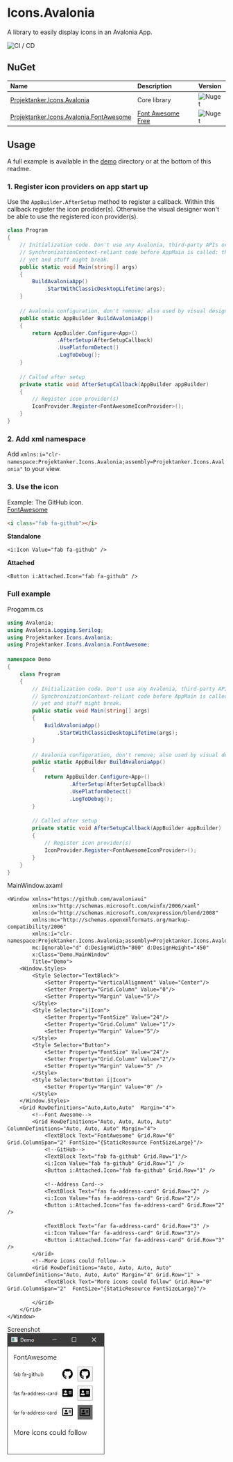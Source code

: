 # Icons.Avalonia
A library to easily display icons in an Avalonia App.

![CI / CD](https://github.com/Projektanker/Icons.Avalonia/workflows/CI%20/%20CD/badge.svg?event=push)

## NuGet
| Name | Description | Version |
|:-|:-|:-|
| [Projektanker.Icons.Avalonia](https://www.nuget.org/packages/Projektanker.Icons.Avalonia/) | Core library | ![Nuget](https://img.shields.io/nuget/v/Projektanker.Icons.Avalonia) |
| [Projektanker.Icons.Avalonia.FontAwesome](https://www.nuget.org/packages/Projektanker.Icons.Avalonia.FontAwesome/) | [Font Awesome Free](https://fontawesome.com) | ![Nuget](https://img.shields.io/nuget/v/Projektanker.Icons.Avalonia.FontAwesome) |


## Usage
A full example is available in the [demo](demo) directory or at the bottom of this readme.

### 1. Register icon providers on app start up
Use the `AppBuilder.AfterSetup` method to register a callback. Within this callback register the icon prodider(s). Otherwise the visual designer won't be able to use the registered icon provider(s).
```csharp
class Program
{
    // Initialization code. Don't use any Avalonia, third-party APIs or any
    // SynchronizationContext-reliant code before AppMain is called: things aren't initialized
    // yet and stuff might break.
    public static void Main(string[] args)
    {
        BuildAvaloniaApp()
            .StartWithClassicDesktopLifetime(args);
    }

    // Avalonia configuration, don't remove; also used by visual designer.
    public static AppBuilder BuildAvaloniaApp()
    {
        return AppBuilder.Configure<App>()
                .AfterSetup(AfterSetupCallback)
                .UsePlatformDetect()
                .LogToDebug();
    }
    
    // Called after setup
    private static void AfterSetupCallback(AppBuilder appBuilder)
    {
        // Register icon provider(s)
        IconProvider.Register<FontAwesomeIconProvider>();
    }
}
```

### 2. Add xml namespace

Add `xmlns:i="clr-namespace:Projektanker.Icons.Avalonia;assembly=Projektanker.Icons.Avalonia"` to your view.

### 3. Use the icon
Example: The GitHub icon.  
[FontAwesome](https://fontawesome.com/icons/github?style=brands)
```html
<i class="fab fa-github"></i>
```

**Standalone**
```xaml
<i:Icon Value="fab fa-github" />
```

**Attached**
```xaml
<Button i:Attached.Icon="fab fa-github" />
```

### Full example
Progamm.cs
```csharp
using Avalonia;
using Avalonia.Logging.Serilog;
using Projektanker.Icons.Avalonia;
using Projektanker.Icons.Avalonia.FontAwesome;

namespace Demo
{
    class Program
    {
        // Initialization code. Don't use any Avalonia, third-party APIs or any
        // SynchronizationContext-reliant code before AppMain is called: things aren't initialized
        // yet and stuff might break.
        public static void Main(string[] args)
        {
            BuildAvaloniaApp()
                .StartWithClassicDesktopLifetime(args);
        }

        // Avalonia configuration, don't remove; also used by visual designer.
        public static AppBuilder BuildAvaloniaApp()
        {
            return AppBuilder.Configure<App>()
                    .AfterSetup(AfterSetupCallback)
                    .UsePlatformDetect()
                    .LogToDebug();
        }

        // Called after setup
        private static void AfterSetupCallback(AppBuilder appBuilder)
        {
            // Register icon provider(s)
            IconProvider.Register<FontAwesomeIconProvider>();
        }
    }
}
```

MainWindow.axaml
```xaml
<Window xmlns="https://github.com/avaloniaui"
        xmlns:x="http://schemas.microsoft.com/winfx/2006/xaml"
        xmlns:d="http://schemas.microsoft.com/expression/blend/2008"
        xmlns:mc="http://schemas.openxmlformats.org/markup-compatibility/2006"
        xmlns:i="clr-namespace:Projektanker.Icons.Avalonia;assembly=Projektanker.Icons.Avalonia"
        mc:Ignorable="d" d:DesignWidth="800" d:DesignHeight="450"
        x:Class="Demo.MainWindow"
        Title="Demo">
    <Window.Styles>
        <Style Selector="TextBlock">
            <Setter Property="VerticalAlignment" Value="Center"/>
            <Setter Property="Grid.Column" Value="0"/>
            <Setter Property="Margin" Value="5"/>
        </Style>
        <Style Selector="i|Icon">
            <Setter Property="FontSize" Value="24"/>
            <Setter Property="Grid.Column" Value="1"/>
            <Setter Property="Margin" Value="5"/>
        </Style>
        <Style Selector="Button">
            <Setter Property="FontSize" Value="24"/>
            <Setter Property="Grid.Column" Value="2"/>
            <Setter Property="Margin" Value="5" />
        </Style>
        <Style Selector="Button i|Icon">
            <Setter Property="Margin" Value="0" />
        </Style>
    </Window.Styles>
    <Grid RowDefinitions="Auto,Auto,Auto"  Margin="4">
        <!--Font Awesome-->
        <Grid RowDefinitions="Auto, Auto, Auto, Auto" ColumnDefinitions="Auto, Auto, Auto" Margin="4">
            <TextBlock Text="FontAwesome" Grid.Row="0" Grid.ColumnSpan="2" FontSize="{StaticResource FontSizeLarge}"/>
            <!--GitHub-->
            <TextBlock Text="fab fa-github" Grid.Row="1"/>
            <i:Icon Value="fab fa-github" Grid.Row="1" />
            <Button i:Attached.Icon="fab fa-github" Grid.Row="1" />

            <!--Address Card-->
            <TextBlock Text="fas fa-address-card" Grid.Row="2" />
            <i:Icon Value="fas fa-address-card" Grid.Row="2"/>
            <Button i:Attached.Icon="fas fa-address-card" Grid.Row="2" />
            
            <TextBlock Text="far fa-address-card" Grid.Row="3" />
            <i:Icon Value="far fa-address-card" Grid.Row="3"/>
            <Button i:Attached.Icon="far fa-address-card" Grid.Row="3" />
        </Grid>
        <!--More icons could follow-->
        <Grid RowDefinitions="Auto, Auto, Auto, Auto" ColumnDefinitions="Auto, Auto, Auto" Margin="4" Grid.Row="1" >
            <TextBlock Text="More icons could follow" Grid.Row="0" Grid.ColumnSpan="2"  FontSize="{StaticResource FontSizeLarge}"/>
            
        </Grid>
    </Grid>
</Window>
```

Screenshot  
![Screenshot](resources/demo.png)
